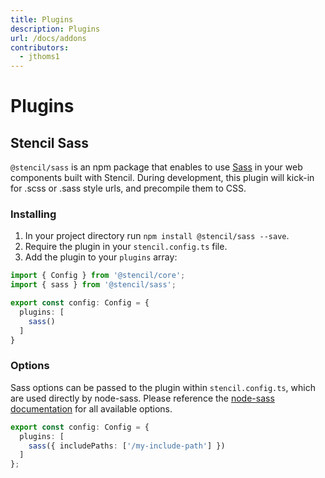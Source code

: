 ```yaml
---
title: Plugins
description: Plugins
url: /docs/addons
contributors:
  - jthoms1
---
```


# Plugins

## Stencil Sass

`@stencil/sass` is an npm package that enables to use [Sass](https://sass-lang.com/) in your web components built with Stencil. During development, this plugin will kick-in for .scss or .sass style urls, and precompile them to CSS.

### Installing

1. In your project directory run `npm install @stencil/sass --save`.
2. Require the plugin in your `stencil.config.ts` file.
2. Add the plugin to your `plugins` array:

```typescript
import { Config } from '@stencil/core';
import { sass } from '@stencil/sass';

export const config: Config = {
  plugins: [
    sass()
  ]
}
```

### Options

Sass options can be passed to the plugin within `stencil.config.ts`, which are used directly by node-sass. Please reference the [node-sass documentation](https://www.npmjs.com/package/node-sass) for all available options.

```typescript
export const config: Config = {
  plugins: [
    sass({ includePaths: ['/my-include-path'] })
  ]
};
```

